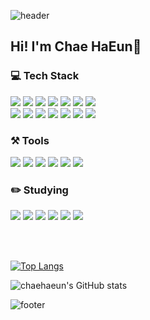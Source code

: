 ![header](https://capsule-render.vercel.app/api?type=waving&color=0:97e6b9,100:fff9c1&height=150&section=header&text=CHE's%20GitHub&fontSize=40&animation=twinkling&fontColor=fff&fontAlign=17&fontAlignY=25)

## Hi! I'm Chae HaEun🍭


### 💻 Tech Stack

<div align="left">
<img src="https://img.shields.io/badge/HTML5-E34F26?style=flat-square&logo=html5&logoColor=white"/>
<img src="https://img.shields.io/badge/CSS3-1572B6?style=flat-square&logo=css3&logoColor=white"/>
<img src="https://img.shields.io/badge/JavaScript-F7DF1E?style=flat-square&logo=javascript&logoColor=white"/>
<img src="https://img.shields.io/badge/React-61DAFB?style=flat-square&logo=React&logoColor=white"/>
<img src="https://img.shields.io/badge/Styled_Components-DB7093?style=flat-square&logo=styled-components&logoColor=white"/>
<img src="https://img.shields.io/badge/Firebase-FFCA28?style=flat-square&logo=firebase&logoColor=white"/>
<img src="https://img.shields.io/badge/Redux-764ABC?style=flat-square&logo=redux&logoColor=white"/>
<br/>
<img src="https://img.shields.io/badge/TailwindCSS-06B6D4?style=flat-square&logo=tailwindcss&logoColor=white"/>
<img src="https://img.shields.io/badge/ESlint-4B32C3?style=flat-square&logo=eslint&logoColor=white"/>
<img src="https://img.shields.io/badge/Prettier-F7B93E?style=flat-square&logo=prettier&logoColor=white"/>
<img src="https://img.shields.io/badge/ReactRouter-CA4245?style=flat-square&logo=reactrouter&logoColor=white"/>
<img src="https://img.shields.io/badge/jQuery-0769AD?style=flat-square&logo=jQuery&logoColor=white"/>
<img src="https://img.shields.io/badge/Bootstrap-7952B3?style=flat-square&logo=bootstrap&logoColor=white"/>
<img src="https://img.shields.io/badge/Git-F05032?style=flat-square&logo=git&logoColor=white"/>
</div>

### ⚒️ Tools
<div align="left">
<img src="https://img.shields.io/badge/VSCode-007ACC?style=flat-square&logo=visualstudiocode&logoColor=white"/>
<img src="https://img.shields.io/badge/WebStorm-000000?style=flat-square&logo=webstorm&logoColor=white"/>
<img src="https://img.shields.io/badge/Github-181717?style=flat-square&logo=github&logoColor=white"/>
<img src="https://img.shields.io/badge/Figma-F24E1E?style=flat-square&logo=figma&logoColor=white"/>
<img src="https://img.shields.io/badge/Photoshop-31A8FF?style=flat-square&logo=adobephotoshop&logoColor=white"/>
<img src="https://img.shields.io/badge/Illustrator-FF9A00?style=flat-square&logo=adobeillustrator&logoColor=white"/>
</div>



### ✏️ Studying
<div align="left">
<img src="https://img.shields.io/badge/TypeScript-3178C6?style=flat-square&logo=typescript&logoColor=white"/>
<img src="https://img.shields.io/badge/Vite-646CFF?style=flat-square&logo=vite&logoColor=white"/>
<img src="https://img.shields.io/badge/Sass-CC6699?style=flat-square&logo=sass&logoColor=white"/>
<img src="https://img.shields.io/badge/Next.js-000000?style=flat-square&logo=nextdotjs&logoColor=white"/>
<img src="https://img.shields.io/badge/StoryBook-FF4785?style=flat-square&logo=storybook&logoColor=white"/>
<img src="https://img.shields.io/badge/ReactQuery-FF4154?style=flat-square&logo=reactquery&logoColor=white"/>
</div>

<br/><br/>

[![Top Langs](https://github-readme-stats.vercel.app/api/top-langs/?username=chaehaeun&layout=compact)](https://github.com/chaehaeun/github-readme-stats)

![chaehaeun's GitHub stats](https://github-readme-stats.vercel.app/api?username=chaehaeun&count_private=true)



![footer](https://capsule-render.vercel.app/api?section=footer&type=waving&color=0:fff9c1,100:97e6b9)


